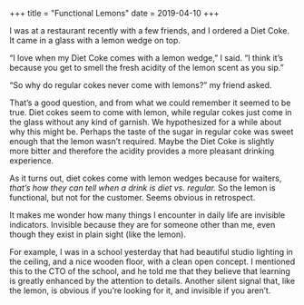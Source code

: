 +++
title = "Functional Lemons"
date = 2019-04-10
+++

I was at a restaurant recently with a few friends, and I ordered a Diet Coke. It came in a glass with a lemon wedge on top. 

“I love when my Diet Coke comes with a lemon wedge,” I said. “I think it’s because you get to smell the fresh acidity of the lemon scent as you sip.”

“So why do regular cokes never come with lemons?” my friend asked.

That’s a good question, and from what we could remember it seemed to be true. Diet cokes seem to come with lemon, while regular cokes just come in the glass without any kind of garnish. We hypothesized for a while about why this might be. Perhaps the taste of the sugar in regular coke was sweet enough that the lemon wasn’t required. Maybe the Diet Coke is slightly more bitter and therefore the acidity provides a more pleasant drinking experience.

As it turns out, diet cokes come with lemon wedges because for waiters, _that’s how they can tell when a drink is diet vs. regular._ So the lemon is functional, but not for the customer. Seems obvious in retrospect.

It makes me wonder how many things I encounter in daily life are invisible indicators. Invisible because they are for someone other than me, even though they exist in plain sight (like the lemon). 

For example, I was in a school yesterday that had beautiful studio lighting in the ceiling, and a nice wooden floor, with a clean open concept. I mentioned this to the CTO of the school, and he told me that they believe that learning is greatly enhanced by the attention to details. Another silent signal that, like the lemon, is obvious if you’re looking for it, and invisible if you aren’t.